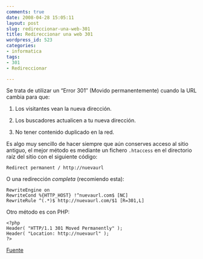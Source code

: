 ```yaml
---
comments: true
date: 2008-04-28 15:05:11
layout: post
slug: redireccionar-una-web-301
title: Redireccionar una web 301
wordpress_id: 523
categories:
- informatica
tags:
- 301
- Redireccionar

---
```


Se trata de utilizar un “Error 301″ (Movido permanentemente) cuando la URL cambia para que:

  1. Los visitantes vean la nueva dirección.

  2. Los buscadores actualicen a tu nueva dirección.

  3. No tener contenido duplicado en la red.

Es algo muy sencillo de hacer siempre que aún conserves acceso al sitio antiguo, el mejor método es mediante un fichero `.htaccess` en el directorio raíz del sitio con el siguiente código:

	Redirect permanent / http://nuevaurl


O una redirección _completa_ (recomiendo esta):
  
	RewriteEngine on
	RewriteCond %{HTTP_HOST} !^nuevaurl.com$ [NC]
	RewriteRule ^(.*)$ http://nuevaurl.com/$1 [R=301,L]    

Otro método es con PHP:
    
	<?php
	Header( "HTTP/1.1 301 Moved Permanently" );
	Header( "Location: http://nuevaurl" );
	?>

[Fuente](http://sigt.net/archivo/redirecciones-301-algo-que-se-olvida-cuando-migras.xhtml)

